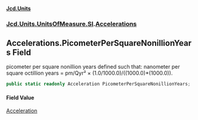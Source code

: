 #### [Jcd.Units](index.md 'index')

### [Jcd.Units.UnitsOfMeasure.SI](Jcd.Units.UnitsOfMeasure.SI.md 'Jcd.Units.UnitsOfMeasure.SI').[Accelerations](Accelerations.md 'Jcd.Units.UnitsOfMeasure.SI.Accelerations')

## Accelerations.PicometerPerSquareNonillionYears Field

picometer per square nonillion years defined such that: nanometer per square octillion years = pm/Qyr² ×
(1.0/1000.0)/((1000.0)*(1000.0)).

```csharp
public static readonly Acceleration PicometerPerSquareNonillionYears;
```

#### Field Value

[Acceleration](Acceleration.md 'Jcd.Units.UnitTypes.Acceleration')